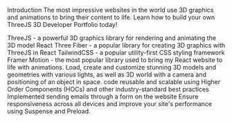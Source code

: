 Introduction
The most impressive websites in the world use 3D graphics and animations to bring their content to life. Learn how to build your own ThreeJS 3D Developer Portfolio today!

ThreeJS - a powerful 3D graphics library for rendering and animating the 3D model
React Three Fiber - a popular library for creating 3D graphics with ThreeJS in React
TailwindCSS - a popular utility-first CSS styling framework
Framer Motion - the most popular library used to bring my React website to life with animations.
Load, create and customize stunning 3D models and geometries with various lights, as well as 3D world with a camera and positioning of an object in space.
code reusable and scalable using Higher Order Components (HOCs) and other industry-standard best practices
Implemented sending emails through a form on the website
Ensure responsiveness across all devices and improve your site's performance using Suspense and Preload.
